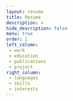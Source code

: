 ```yaml
---
layout: resume
title: Resume
description: >
hide_description: false
menu: true
order: 1
left_column:
 - work
 - education
 - publications
 - project
right_column:
 - languages
 - skills
 - interests
---
```


